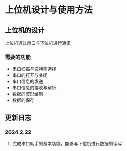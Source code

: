 # 上位机设计与使用方法

## 上位机的设计

上位机通过串口与下位机进行通讯

### 需要的功能

- 串口扫描与波特率选择
- 串口的打开与关闭
- 串口信息的发送
- 串口信息的接收与解析
- 数据的波形绘制
- 数据的保存



## 更新日志

### 2024.2.22

1. 完成串口助手的基本功能，能够与下位机进行数据的读写

